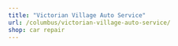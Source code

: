 ```yaml
---
title: "Victorian Village Auto Service"
url: /columbus/victorian-village-auto-service/
shop: car repair
---
```

